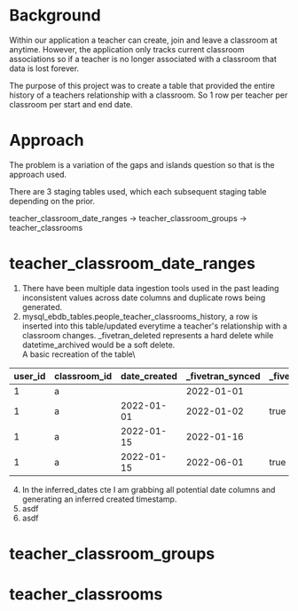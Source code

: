# Background
Within our application a teacher can create, join and leave a classroom at anytime. However, the application only tracks current classroom associations so if a teacher is no longer associated with a classroom that data is lost forever.

The purpose of this project was to create a table that provided the entire history of a teachers relationship with a classroom. So 1 row per teacher per classroom per start and end date.

# Approach
The problem is a variation of the gaps and islands question so that is the approach used.

There are 3 staging tables used, which each subsequent staging table depending on the prior.

teacher_classroom_date_ranges -> teacher_classroom_groups -> teacher_classrooms

# teacher_classroom_date_ranges
1. There have been multiple data ingestion tools used in the past leading inconsistent values across date columns and duplicate rows being generated.
2. mysql_ebdb_tables.people_teacher_classrooms_history, a row is inserted into this table/updated everytime a teacher's relationship with a classroom changes. _fivetran_deleted represents a hard delete while datetime_archived would be a soft delete.\
A basic recreation of the table\

| user_id | classroom_id | date_created | _fivetran_synced | _fivetran_deleted |
|---------|--------------|--------------|------------------|-------------------|
| 1       | a            |              | 2022-01-01       |                   |
| 1       | a            | 2022-01-01   | 2022-01-02       | true              |
| 1       | a            | 2022-01-15   | 2022-01-16       |                   |
| 1       | a            | 2022-01-15   | 2022-06-01       | true              |

4. In the inferred_dates cte I am grabbing all potential date columns and generating an inferred created timestamp.
5. asdf
6. asdf

# teacher_classroom_groups

# teacher_classrooms

